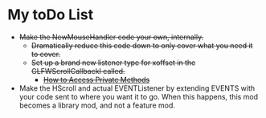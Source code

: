# My toDo List

*   ~~Make the NewMouseHandler code your own, internally.~~
    * ~~Dramatically reduce this code down to only cover what you need it to cover.~~
    * ~~Set up a brand new listener type for xoffset in the GLFWScrollCallbackI called.~~
        * [~~How to Access Private Methods~~](https://www.tutorialspoint.com/Can-private-methods-of-a-class-be-accessed-from-outside-of-a-class-in-Java#:~:text=You%20can%20access%20the%20private,method%20which%20is%20declared%20private)
*   Make the HScroll and actual EVENTListener by extending EVENTS with your code sent to where you want it to go. When this happens, this mod becomes a library mod, and not a feature mod.